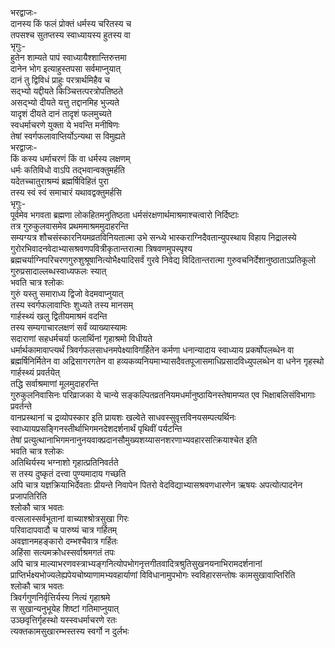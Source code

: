 भरद्वाजः-   
दानस्य किं फलं प्रोक्तं धर्मस्य चरितस्य च  
तपसश्च सुतप्तस्य स्वाध्यायस्य हुतस्य वा  
भृगुः-   
हुतेन शाम्यते पापं स्वाध्यायैश्शान्तिरुत्तमा  
दानेन भोग इत्याहुस्तपसा सर्वमाप्नुयात्  
दानं तु द्विविधं प्राहुः परत्रार्थमिहैव च  
सद्भ्यो यद्दीयते किञ्चित्तत्परत्रोपतिष्ठते  
असद्भ्यो दीयते यत्तु तद्दानमिह भुज्यते  
यादृशं दीयते दानं तादृशं फलमुच्यते  
स्वधर्माचरणे युक्ता ये भवन्ति मनीषिणः  
तेषां स्वर्गफलावाप्तिर्योऽन्यथा स विमुह्यते  
भरद्वाजः-   
किं कस्य धर्माचरणं किं वा धर्मस्य लक्षणम्  
धर्मः कतिविधो वाऽपि तद्भवान्वक्तुमर्हति  
यदेतच्चातुराश्रम्यं ब्रह्मर्षिविहितं पुरा  
तस्य स्वं स्वं समाचारं यथावद्वक्तुमर्हसि  
भृगुः-  
पूर्वमेव भगवता ब्रह्मणा लोकहितमनुतिष्ठता धर्मसंरक्षणार्थमाश्रमाश्चत्वारो निर्दिष्टाः  
तत्र गुरुकुलवासमेव प्रथममाश्रममुदाहरन्ति  
सम्यग्यत्र शौचसंस्कारनियमव्रतविनियतात्मा उभे सन्ध्ये भास्कराग्निदैवतान्युपस्थाय विहाय निद्रालस्ये गुरोरभिवादनवेदाभ्यासश्रवणपवित्रीकृतान्तरात्मा त्रिषवणमुपस्पृश्य ब्रह्मचर्याग्निपरिचरणगुरुशुश्रूषानित्योभैक्ष्यादिसर्वं गुरवे निवेद्य विदितान्तरात्मा गुरुवचनिर्देशानुष्ठाताऽप्रतिकूलो गुरुप्रसादाल्लब्धस्वाध्यफलः स्यात्  
भवति चात्र श्लोकः  
गुरुं यस्तु समाराध्य द्विजो वेदमवाप्नुयात्  
तस्य स्वर्गफलावाप्तिः शुध्यते तस्य मानसम्  
गार्हस्थ्यं खलु द्वितीयमाश्रमं वदन्ति  
तस्य सम्यगाचारलक्षणं सर्वं व्याख्यास्यामः  
सदाराणां सहधर्मचर्या फलार्थिनां गृहाश्रमो विधीयते  
धर्मार्थकामावाप्त्यर्थं त्रिवर्गफलसाधनमपेक्ष्याविगर्हितेन कर्मणा धनान्यादाय स्वाध्याय प्रकर्षोपलब्धेन वा ब्रह्मर्षिनिर्मितेन वा अद्रिसागरगतेन वा हव्यकव्यनियमाभ्यासदैवतपूजासमाधिप्रसादविध्युपलब्धेन वा धनेन गृहस्थो गार्हस्थ्यं प्रवर्तयेत्  
तद्धि सर्वाश्रमाणां मूलमुदाहरन्ति  
गुरुकुलनिवासिनः परिव्राजका ये चान्ये सङ्कल्पितव्रतनियमधर्मानुष्ठायिनस्तेषामप्यत एव भिक्षाबलिसंविभागाः प्रवर्तन्ते  
वानप्रस्थानां च द्रव्योपस्कार इति प्रायशः खल्वेते साधवस्सुवृत्तविनयसम्पत्यर्थिनः स्वाध्यायप्रसङ्गिनस्तीर्थाभिगमनदेशदर्शनार्थं पृथिवीं पर्यटन्ति  
तेषां प्रत्युत्थानाभिगमनानुनयवाक्प्रदानसौमुख्यशय्यासनशरणाभ्यवहारसत्क्रियाश्चेत इति  
भवति चात्र श्लोकः  
अतिथिर्यस्य भग्नाशो गृहात्प्रतिनिवर्तते  
स तस्य दुष्कृतं दत्त्वा पुण्यमादाय गच्छति  
अपि चात्र यज्ञक्रियाभिर्देवताः प्रीयन्ते निवापेन पितरो वेदविद्याभ्यासश्रवणधारणेन ऋषयः अपत्योत्पादनेन प्रजापतिरिति  
श्लोकौ चात्र भवतः  
वत्सलास्सर्वभूतानां वाच्याश्श्रोत्रसुखा गिरः  
परिवादापवादौ च पारुष्यं चात्र गर्हितम्  
अवज्ञानमहङ्कारो दम्भश्चैवात्र गर्हितः  
अहिंसा सत्यमक्रोधस्सर्वाश्रमगतं तपः  
अपि चात्र माल्याभरणवस्त्राभ्यङ्गनित्योपभोगनृत्तगीतवादित्रश्रुतिसुखनयनाभिरामदर्शनानां प्राप्तिर्भक्ष्यभोज्यलेह्यपेयचोष्याणामभ्यवहार्याणां विविधानामुपभोगः स्वविहारसन्तोषः कामसुखावाप्तिरिति  
श्लोकौ चात्र भवतः  
त्रिवर्गगुणनिर्वृत्तिर्यस्य नित्यं गृहाश्रमे  
स सुखान्यनुभूयेह शिष्टां गतिमाप्नुयात्  
उञ्छवृत्तिर्गृहस्थो यस्स्वधर्माचरणे रतः  
त्यक्तकामसुखारम्भस्तस्य स्वर्गो न दुर्लभः   
